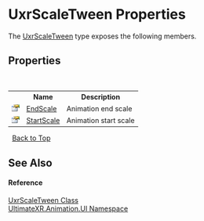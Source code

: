 # UxrScaleTween Properties
 

The <a href="T_UltimateXR_Animation_UI_UxrScaleTween">UxrScaleTween</a> type exposes the following members.


## Properties
&nbsp;<table><tr><th></th><th>Name</th><th>Description</th></tr><tr><td>![Public property](media/pubproperty.gif "Public property")</td><td><a href="P_UltimateXR_Animation_UI_UxrScaleTween_EndScale">EndScale</a></td><td>
Animation end scale</td></tr><tr><td>![Public property](media/pubproperty.gif "Public property")</td><td><a href="P_UltimateXR_Animation_UI_UxrScaleTween_StartScale">StartScale</a></td><td>
Animation start scale</td></tr></table>&nbsp;
<a href="#uxrscaletween-properties">Back to Top</a>

## See Also


#### Reference
<a href="T_UltimateXR_Animation_UI_UxrScaleTween">UxrScaleTween Class</a><br /><a href="N_UltimateXR_Animation_UI">UltimateXR.Animation.UI Namespace</a><br />